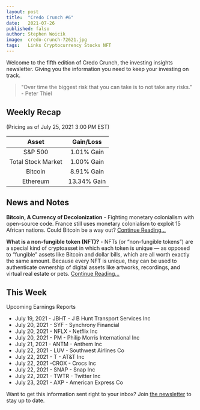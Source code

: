 ```yaml
---
layout: post
title:  "Credo Crunch #6"
date:   2021-07-26
published: falso
author: Stephen Woicik
image:  credo-crunch-72621.jpg
tags:   Links Cryptocurrency Stocks NFT
---
```

Welcome to the fifth edition of Credo Crunch, the investing insights newsletter. Giving you the information you need to keep your investing on track.

> "Over time the biggest risk that you can take is to not take any risks." - Peter Thiel


## Weekly Recap
(Pricing as of July 25, 2021 3:00 PM EST)

| Asset              | Gain/Loss  |
| :---:              | :---:      |
| S&P 500            | 1.01% Gain |
| Total Stock Market | 1.00% Gain |
| Bitcoin            | 8.91% Gain |
| Ethereum           | 13.34% Gain |

## News and Notes

**Bitcoin, A Currency of Decolonization** - Fighting monetary colonialism with open-source code. France still uses monetary colonialism to exploit 15 African nations. Could Bitcoin be a way out? [Continue Reading...](https://clicks.aweber.com/y/ct/?l=EetXO&m=i276tYC2ZtWiEvM&b=B8u6M1cGBKv9O9FdBI0JWQ)

**What is a non-fungible token (NFT)?** - NFTs (or “non-fungible tokens”) are a special kind of cryptoasset in which each token is unique — as opposed to “fungible” assets like Bitcoin and dollar bills, which are all worth exactly the same amount. Because every NFT is unique, they can be used to authenticate ownership of digital assets like artworks, recordings, and virtual real estate or pets. [Continue Reading...](https://clicks.aweber.com/y/ct/?l=EetXO&m=i276tYC2ZtWiEvM&b=ktN1nEA0Vyt11ep5PHTrTg)
 
## This Week
 
Upcoming Earnings Reports
- July 19, 2021 - JBHT - J B Hunt Transport Services Inc
- July 20, 2021 - SYF - Synchrony Financial
- July 20, 2021 - NFLX - Netflix Inc
- July 20, 2021 - PM - Philip Morris International Inc
- July 21, 2021 - ANTM - Anthem Inc
- July 22, 2021 - LUV - Southwest Airlines Co
- July 22, 2021 - T - AT&T Inc
- July 22, 2021 -CROX - Crocs Inc
- July 22, 2021 - SNAP - Snap Inc
- July 22, 2021 - TWTR - Twitter Inc
- July 23, 2021 - AXP - American Express Co

Want to get this information sent right to your inbox? Join [the newsletter](https://invest-with-credo.aweb.page/p/9e43c427-cf60-4bff-9100-574b16615fd0) to stay up to date. 
